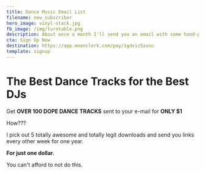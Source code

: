 ```yaml
---
title: Dance Music Email List
filename: new_subscriber
hero_image: vinyl-stack.jpg
fb_image: /img/turntable.png
description: About once a month I'll send you an email with some hand-picked downloadable tracks to spin and mix.
cta: Sign Up Now
destination: https://app.moonclerk.com/pay/1gdvic5zusu
template: signup
---
```


# The Best Dance Tracks for the Best DJs

Get **OVER 100 DOPE DANCE TRACKS** sent to your e-mail for **ONLY $1**

How??? 

I pick out 5 totally awesome and totally legit downloads and send you links every other week for one year.  

**For just one dollar.**

You can't afford to not do this.